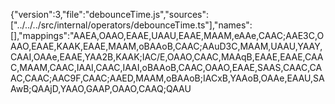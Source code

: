 {"version":3,"file":"debounceTime.js","sources":["../../../src/internal/operators/debounceTime.ts"],"names":[],"mappings":"AAEA,OAAO,EAAE,UAAU,EAAE,MAAM,eAAe,CAAC;AAE3C,OAAO,EAAE,KAAK,EAAE,MAAM,oBAAoB,CAAC;AAuD3C,MAAM,UAAU,YAAY,CAAI,OAAe,EAAE,YAA2B,KAAK;IAC/E,OAAO,CAAC,MAAqB,EAAE,EAAE,CAAC,MAAM,CAAC,IAAI,CAAC,IAAI,oBAAoB,CAAC,OAAO,EAAE,SAAS,CAAC,CAAC,CAAC;AAC9F,CAAC;AAED,MAAM,oBAAoB;IACxB,YAAoB,OAAe,EAAU,SAAwB;QAAjD,YAAO,GAAP,OAAO,CAAQ;QAAU